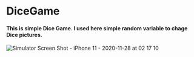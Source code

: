# DiceGame

#### This is simple Dice Game. I used here simple random variable to chage Dice pictures. 



![Simulator Screen Shot - iPhone 11 - 2020-11-28 at 02 17 10](https://user-images.githubusercontent.com/71902763/100496179-1a9ad000-3120-11eb-93d0-e99420d1042d.png)

